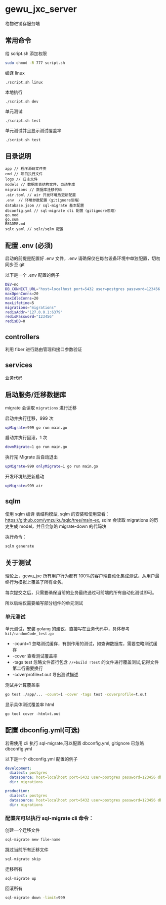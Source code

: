 # gewu_jxc_server

格物进销存服务端

## 常用命令

给 script.sh 添加权限

```bash
sudo chmod -R 777 script.sh
```

编译 linux

```
./script.sh linux
```

本地执行

```
./script.sh dev
```

单元测试

```
./script.sh test
```

单元测试并且显示测试覆盖率

```
./script.sh test
```

## 目录说明

```text
app // 程序源码文件夹
cmd // 项目执行文件
logs // 日志文件
models // 数据库表结构文件，自动生成
migrations // 数据库迁移代码
.air.toml // air 开发环境热更新配置
.env  // 环境参数配置（gitignore忽略）
database.json // sql-migrate 基本配置
dbconfig.yml // sql-migrate cli 配置（gitignore忽略）
go.mod
go.sum
README.md
sqlc.yaml // sqlc/sqlm 配置
```

## 配置 .env (必须)

启动的前提是配置好 .env 文件，.env 请确保仅在每台设备环境中单独配置，切勿同步至 git

以下是一个 .env 配置的例子

```bash
DEV=no
DB_CONNECT_URL="host=localhost port=5432 user=postgres password=123456 dbname=dev_dog sslmode=disable TimeZone=Asia/Shanghai"
maxOpenConns=20
maxIdleConns=20
maxLifetime=5
migrations="migrations"
redisAddr="127.0.0.1:6379"
redisPassword="123456"
redisDB=0
```

## controllers

利用 fiber 进行路由管理和接口参数验证

## services

业务代码

## 启动服务/迁移数据库

migrate 会读取 `migrations` 进行迁移

启动并执行迁移，999 次

```bash
upMigrate=999 go run main.go
```

启动并执行回滚，1 次

```bash
downMigrate=1 go run main.go
```

执行完 Migrate 后自动退出

```bash
upMigrate=999 onlyMigrate=1 go run main.go
```

开发环境热更新启动

```bash
upMigrate=999 air
```

## sqlm

使用 sqlm 编译 表结构模型, sqlm 的安装和使用查看：https://github.com/ymzuiku/sqlc/tree/main-ex, sqlm 会读取 migrations 的历史生成 model，并且会忽略 migrate-down 的代码块

执行命令：

```bash
sqlm generate
```

## 关于测试

理论上，gewu_jxc 所有用户行为都有 100%的客户端自动化集成测试，从用户最终行为模拟上覆盖了所有业务。

每次提交之后，只需要确保当前的业务最终通过可前端的所有自动化测试即可。

所以后端仅需要编写部分组件的单元测试

### 单元测试

单元测试，安装 golang 的建议，直接写在业务代码中，具体参考 `kit/randomCode_test.go`

- -count=1 忽略测试缓存，有副作用的测试，如查询数据库，需要忽略测试缓存
- -cover 查看测试覆盖率
- -tags test 忽略文件首行包含 `//+build !test` 的文件进行覆盖测试,记得文件第二行需要换行
- -coverprofile=t.out 导出测试描述

测试并计算覆盖率

```bash
go test ./app/... -count=1 -cover -tags test -coverprofile=t.out
```

显示具体测试覆盖率 html

```
go tool cover -html=t.out
```

## 配置 dbconfig.yml(可选)

若需使用 cli 执行 sql-migrate,可以配置 dbconfig.yml, gitignore 已忽略 dbconfig.yml

以下是一个 dbconfig.yml 配置的例子

```yml
development:
  dialect: postgres
  datasource: host=localhost port=5432 user=postgres password=123456 dbname=dev_dog sslmode=disable TimeZone=Asia/Shanghai
  dir: migrations

production:
  dialect: postgres
  datasource: host=localhost port=5432 user=postgres password=123456 dbname=dev_fish sslmode=disable TimeZone=Asia/Shanghai
  dir: migrations
```

### 配置完可以执行 sql-migrate cli 命令：

创建一个迁移文件

```bash
sql-migrate new file-name
```

跳过当前所有迁移文件

```bash
sql-migrate skip
```

迁移所有

```bash
sql-migrate up
```

回滚所有

```bash
sql-migrate down -limit=999
```
